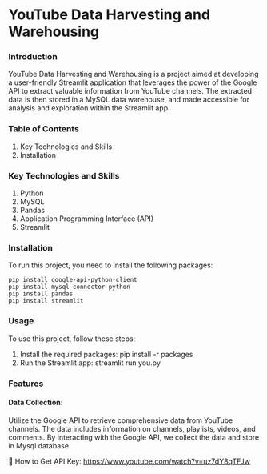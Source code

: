 # YouTube Data Harvesting and Warehousing

### Introduction
YouTube Data Harvesting and Warehousing is a project aimed at developing a user-friendly Streamlit application that leverages the power of the Google API to extract valuable information from YouTube channels. The extracted data is then stored in a MySQL data warehouse, and made accessible for analysis and exploration within the Streamlit app.

### Table of Contents
1. Key Technologies and Skills
2. Installation


### Key Technologies and Skills
1. Python
2. MySQL
3. Pandas
4. Application Programming Interface (API)
5. Streamlit

### Installation
To run this project, you need to install the following packages:

```
pip install google-api-python-client
pip install mysql-connector-python
pip install pandas
pip install streamlit
```

### Usage
To use this project, follow these steps:
1. Install the required packages: pip install -r packages
2. Run the Streamlit app: streamlit run you.py

### Features
#### Data Collection: 
Utilize the Google API to retrieve comprehensive data from YouTube channels. The data includes information on channels, playlists, videos, and comments. By interacting with the Google API, we collect the data and store in Mysql database.

🎥 How to Get API Key: https://www.youtube.com/watch?v=uz7dY8qTFJw
